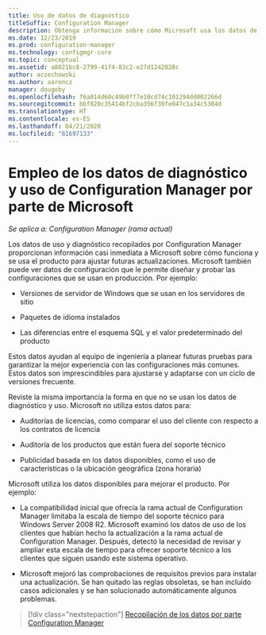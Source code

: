 ```yaml
---
title: Uso de datos de diagnóstico
titleSuffix: Configuration Manager
description: Obtenga información sobre cómo Microsoft usa los datos de uso y diagnóstico que Configuration Manager recopila.
ms.date: 12/23/2019
ms.prod: configuration-manager
ms.technology: configmgr-core
ms.topic: conceptual
ms.assetid: a8021bc8-2799-41f4-83c2-e27d1242028c
author: aczechowski
ms.author: aaroncz
manager: dougeby
ms.openlocfilehash: f6a014d60c49b0ff7e10cd74c101294dd002266d
ms.sourcegitcommit: bbf820c35414bf2cba356f30fe047c1a34c5384d
ms.translationtype: HT
ms.contentlocale: es-ES
ms.lasthandoff: 04/21/2020
ms.locfileid: "81697133"
---
```

# <a name="how-microsoft-uses-configuration-manager-diagnostics-and-usage-data"></a>Empleo de los datos de diagnóstico y uso de Configuration Manager por parte de Microsoft

*Se aplica a: Configuration Manager (rama actual)*

Los datos de uso y diagnóstico recopilados por Configuration Manager proporcionan información casi inmediata a Microsoft sobre cómo funciona y se usa el producto para ajustar futuras actualizaciones. Microsoft también puede ver datos de configuración que le permite diseñar y probar las configuraciones que se usan en producción. Por ejemplo:

- Versiones de servidor de Windows que se usan en los servidores de sitio

- Paquetes de idioma instalados

- Las diferencias entre el esquema SQL y el valor predeterminado del producto

Estos datos ayudan al equipo de ingeniería a planear futuras pruebas para garantizar la mejor experiencia con las configuraciones más comunes. Estos datos son imprescindibles para ajustarse y adaptarse con un ciclo de versiones frecuente.

Reviste la misma importancia la forma en que no se usan los datos de diagnóstico y uso. Microsoft no utiliza estos datos para:

- Auditorías de licencias, como comparar el uso del cliente con respecto a los contratos de licencia

- Auditoría de los productos que están fuera del soporte técnico

- Publicidad basada en los datos disponibles, como el uso de características o la ubicación geográfica (zona horaria)

Microsoft utiliza los datos disponibles para mejorar el producto. Por ejemplo:

- La compatibilidad inicial que ofrecía la rama actual de Configuration Manager limitaba la escala de tiempo del soporte técnico para Windows Server 2008 R2. Microsoft examinó los datos de uso de los clientes que habían hecho la actualización a la rama actual de Configuration Manager. Después, detectó la necesidad de revisar y ampliar esta escala de tiempo para ofrecer soporte técnico a los clientes que siguen usando este sistema operativo.

- Microsoft mejoró las comprobaciones de requisitos previos para instalar una actualización. Se han quitado las reglas obsoletas, se han incluido casos adicionales y se han solucionado automáticamente algunos problemas.  

> [!div class="nextstepaction"]
> [Recopilación de los datos por parte Configuration Manager](how-diagnostics-and-usage-data-is-collected.md)
